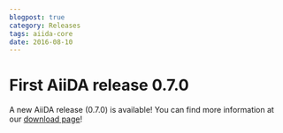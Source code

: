 ```yaml
---
blogpost: true
category: Releases
tags: aiida-core
date: 2016-08-10
---
```


# First AiiDA release 0.7.0

A new AiiDA release (0.7.0) is available! You can find more information at our [download page](/sections/download.md)!
